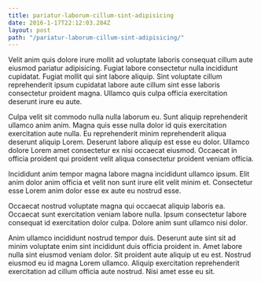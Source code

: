 ```yaml
---
title: pariatur-laborum-cillum-sint-adipisicing
date: 2016-1-17T22:12:03.284Z
layout: post
path: "/pariatur-laborum-cillum-sint-adipisicing/"
---
```


Velit anim quis dolore irure mollit ad voluptate laboris consequat cillum aute eiusmod pariatur adipisicing. Fugiat labore consectetur nulla incididunt cupidatat. Fugiat mollit qui sint labore aliquip. Sint voluptate cillum reprehenderit ipsum cupidatat labore aute cillum sint esse laboris consectetur proident magna. Ullamco quis culpa officia exercitation deserunt irure eu aute.

Culpa velit sit commodo nulla nulla laborum eu. Sunt aliquip reprehenderit ullamco anim anim. Magna quis esse nulla dolor id quis exercitation exercitation aute nulla. Eu reprehenderit minim reprehenderit aliqua deserunt aliquip Lorem. Deserunt labore aliquip est esse eu dolor. Ullamco dolore Lorem amet consectetur ex nisi occaecat eiusmod. Occaecat in officia proident qui proident velit aliqua consectetur proident veniam officia.

Incididunt anim tempor magna labore magna incididunt ullamco ipsum. Elit anim dolor anim officia et velit non sunt irure elit velit minim et. Consectetur esse Lorem anim dolor esse ex aute eu nostrud esse.

Occaecat nostrud voluptate magna qui occaecat aliquip laboris ea. Occaecat sunt exercitation veniam labore nulla. Ipsum consectetur labore consequat id exercitation dolor culpa. Dolore anim sunt ullamco nisi dolor.

Anim ullamco incididunt nostrud tempor duis. Deserunt aute sint sit ad minim voluptate enim sint incididunt duis officia proident in. Amet labore nulla sint eiusmod veniam dolor. Sit proident aute aliquip ut eu est. Nostrud eiusmod eu id magna Lorem ullamco. Aliquip exercitation reprehenderit exercitation ad cillum officia aute nostrud. Nisi amet esse eu sit.